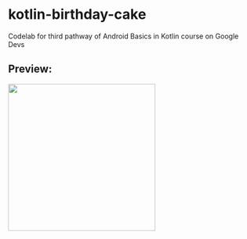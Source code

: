 # kotlin-birthday-cake
 Codelab for third pathway of Android Basics in Kotlin course on Google Devs

## Preview:
<img src="https://files.catbox.moe/mve2lu.jpg" width="300">
